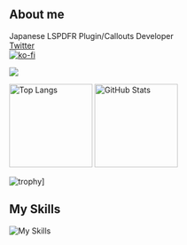 ## About me
Japanese LSPDFR Plugin/Callouts Developer<br/>
[Twitter](https://twitter.com/DekoKiyomori)<br/>
[![ko-fi](https://ko-fi.com/img/githubbutton_sm.svg)](https://ko-fi.com/O5O5PW269)<br/>

![](https://github-profile-summary-cards.vercel.app/api/cards/profile-details?username=DekoKiyo&theme=onedark)

<p align="left">
  <img alt="Top Langs" height="150px" src="https://github-readme-stats.vercel.app/api/top-langs/?username=DekoKiyo&theme=onedark" />
  <img alt="GitHub Stats" height="150px" src="https://github-readme-stats.vercel.app/api?username=DekoKiyo&theme=onedark&show_icons=true" />
</p>

![trophy](https://github-profile-trophy.vercel.app/?username=DekoKiyo&theme=onedark)]

## My Skills
![My Skills](https://skillicons.dev/icons?i=ae,au,ai,ps,pr,visualstudio,vscode,unity,unreal,dotnet,cpp,cs,py,nodejs,ts,html,css,md,mysql,twitter,discord,nextjs,nginx,vercel&perline=5)
